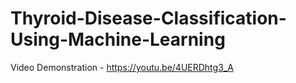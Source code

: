 # Thyroid-Disease-Classification-Using-Machine-Learning
Video Demonstration - https://youtu.be/4UERDhtg3_A
